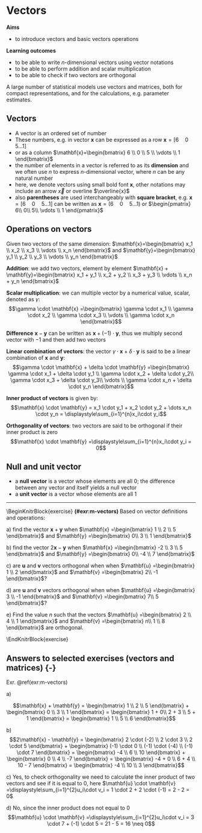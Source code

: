 # Vectors

**Aims**

- to introduce vectors and basic vectors operations

**Learning outcomes**

- to be able to write $n$-dimensional vectors using vector notations
- to be able to perform addition and scalar multiplication
- to be able to check if two vectors are orthogonal


A large number of statistical models use vectors and matrices, both for compact representations, and for the calculations, e.g. parameter estimates. 

## Vectors 

- A vector is an ordered set of number
- These numbers, e.g. in vector $\mathbf{x}$ can be expressed as a row $\mathbf{x}=[6\quad 0\quad 5 \dots1]$
- or as a column $\mathbf{x}=\begin{bmatrix}
  6 \\ 
  0 \\
  5 \\
  \vdots \\
  1
\end{bmatrix}$ 
- the number of elements in a vector is referred to as its **dimension** and we often use $n$ to express $n$-dimensional vector, where $n$ can be any natural number 
- here, we denote vectors using small bold font $\mathbf{x}$, other notations may include an arrow $\vec x$ or overline $\overline{x}$
- also **parentheses** are used interchangeably with **square bracket**, e.g. $\mathbf{x}=[6\quad 0\quad 5 \dots1]$ can be written as $\mathbf{x}=(6\quad 0\quad 5 \dots1)$ or $\begin{pmatrix}
  6\\
  0\\
  5\\
  \vdots \\
  1
\end{pmatrix}$ 

## Operations on vectors
Given two vectors of the same dimension: 
$\mathbf{x}=\begin{bmatrix}
  x_1 \\ 
  x_2 \\
  x_3 \\
  \vdots \\
  x_n
\end{bmatrix}$ 
and 
$\mathbf{y}=\begin{bmatrix}
  y_1 \\ 
  y_2 \\
  y_3 \\
  \vdots \\
  y_n
\end{bmatrix}$ 

**Addition**: we add two vectors, element by element $\mathbf{x} + \mathbf{y}=\begin{bmatrix}
  x_1 + y_1 \\ 
  x_2 + y_2 \\
  x_3 + y_3 \\
  \vdots \\
  x_n + y_n
\end{bmatrix}$ 

**Scalar multiplication**: we can multiple vector by a numerical value, scalar, denoted as $\gamma$: 
$$\gamma \cdot \mathbf{x} =\begin{bmatrix}
  \gamma \cdot x_1 \\ 
  \gamma \cdot x_2 \\
  \gamma \cdot x_3 \\
  \vdots \\
  \gamma \cdot x_n 
\end{bmatrix}$$

**Difference** $\mathbf{x} - \mathbf{y}$ can be written as $\mathbf{x} + (-1) \cdot \mathbf{y}$, thus we multiply second vector with $-1$ and then add two vectors

**Linear combination of vectors**: the vector $\gamma \cdot \mathbf{x} + \delta \cdot \mathbf{y}$ is said to be a linear combination of $\mathbf{x}$ and $\mathbf{y}$: 
$$\gamma \cdot \mathbf{x} + \delta \cdot \mathbf{y} =\begin{bmatrix}
  \gamma \cdot x_1 + \delta \cdot y_1 \\ 
  \gamma \cdot x_2 + \delta \cdot y_2\\
  \gamma \cdot x_3 + \delta \cdot y_3\\
  \vdots \\
  \gamma \cdot x_n + \delta \cdot y_n
\end{bmatrix}$$

**Inner product of vectors** is given by: $$\mathbf{x} \cdot \mathbf{y} = x_1 \cdot y_1 + x_2 \cdot y_2 + \dots x_n \cdot y_n = \displaystyle\sum_{i=1}^{n}x_i\cdot y_i$$

**Orthogonality of vectors**: two vectors are said to be orthogonal if their inner product is zero $$\mathbf{x} \cdot \mathbf{y} =\displaystyle\sum_{i=1}^{n}x_i\cdot y_i = 0$$

## Null and unit vector
- a **null vector**  is a vector whose elements are all $0$; the difference between any vector and itself yields a null vector
- a **unit vector** is a vector whose elements are all $1$

------

\BeginKnitrBlock{exercise}
<span class="exercise" id="exr:m-vectors"><strong>(\#exr:m-vectors) </strong></span>Based on vector definitions and operations:
  
a) find the vector $\mathbf{x} + \mathbf{y}$ when $\mathbf{x} =\begin{bmatrix}
  1 \\ 
  2 \\
  5
\end{bmatrix}$ and $\mathbf{y} =\begin{bmatrix}
  0\\ 
  3 \\
  1
  \end{bmatrix}$

b) find the vector $2\mathbf{x} - \mathbf{y}$ when $\mathbf{x} =\begin{bmatrix}
  -2 \\ 
  3 \\
  5
\end{bmatrix}$ and $\mathbf{y} =\begin{bmatrix}
  0\\ 
  -4 \\
  7
  \end{bmatrix}$

c) are $\mathbf{u}$ and $\mathbf{v}$ vectors orthogonal when  when $\mathbf{u} =\begin{bmatrix}
  1 \\ 
  2
\end{bmatrix}$ and $\mathbf{v} =\begin{bmatrix}
  2\\ 
  -1
  \end{bmatrix}$?
  
d) are $\mathbf{u}$ and $\mathbf{v}$ vectors orthogonal when  when $\mathbf{u} =\begin{bmatrix}
  3 \\ 
  -1
\end{bmatrix}$ and $\mathbf{v} =\begin{bmatrix}
  7\\ 
  5
  \end{bmatrix}$?
  
e) Find the value $n$ such that the vectors $\mathbf{u} =\begin{bmatrix}
  2 \\ 
  4 \\
  1
\end{bmatrix}$ and $\mathbf{v} =\begin{bmatrix}
  n\\ 
  1 \\
  8
  \end{bmatrix}$ are orthogonal. 


\EndKnitrBlock{exercise}

## Answers to selected exercises (vectors and matrices) {-}

Exr. \@ref(exr:m-vectors)


a) 

$$\mathbf{x} + \mathbf{y} = \begin{bmatrix} 1 \\ 2 \\ 5 \end{bmatrix} + \begin{bmatrix} 0 \\ 3 \\ 1 \end{bmatrix} = \begin{bmatrix} 1 + 0\\ 2 + 3 \\ 5 + 1 \end{bmatrix} = \begin{bmatrix} 1 \\ 5 \\ 6 \end{bmatrix}$$



b) $$2\mathbf{x} - \mathbf{y} = \begin{bmatrix} 2 \cdot (-2) \\ 2 \cdot 3 \\ 2 \cdot 5 \end{bmatrix} + \begin{bmatrix} (-1) \cdot 0 \\ (-1) \cdot (-4) \\ (-1) \cdot 7 \end{bmatrix} = \begin{bmatrix} -4 \\ 6 \\ 10 \end{bmatrix}  + \begin{bmatrix} 0 \\ 4 \\ -7 \end{bmatrix}  = \begin{bmatrix} -4 + 0 \\ 6 + 4 \\ 10 - 7 \end{bmatrix} = \begin{bmatrix} -4 \\ 10 \\ 3 \end{bmatrix}$$

c) Yes, to check orthogonality we need to calculate the inner product of two vectors and see if it is equal to 0, here 
$\mathbf{u} \cdot \mathbf{v} =\displaystyle\sum_{i=1}^{2}u_i\cdot v_i = 1 \cdot 2 + 2 \cdot (-1) = 2 - 2 = 0$

d) No, since the inner product does not equal to 0 $$\mathbf{u} \cdot \mathbf{v} =\displaystyle\sum_{i=1}^{2}u_i\cdot v_i = 3 \cdot 7 + (-1) \cdot 5 = 21 - 5 = 16 \neq 0$$
  
